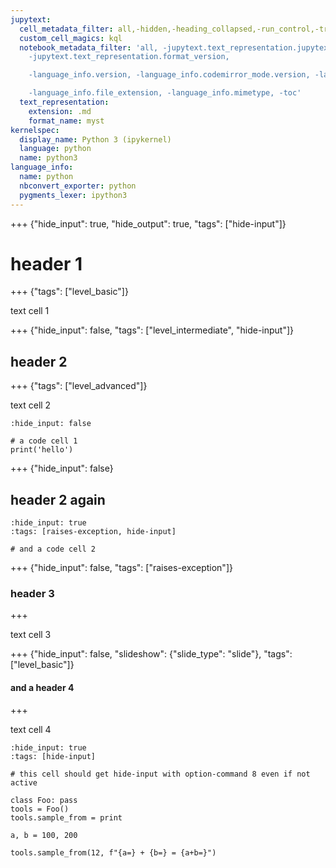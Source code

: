```yaml
---
jupytext:
  cell_metadata_filter: all,-hidden,-heading_collapsed,-run_control,-trusted
  custom_cell_magics: kql
  notebook_metadata_filter: 'all, -jupytext.text_representation.jupytext_version,
    -jupytext.text_representation.format_version,

    -language_info.version, -language_info.codemirror_mode.version, -language_info.codemirror_mode,

    -language_info.file_extension, -language_info.mimetype, -toc'
  text_representation:
    extension: .md
    format_name: myst
kernelspec:
  display_name: Python 3 (ipykernel)
  language: python
  name: python3
language_info:
  name: python
  nbconvert_exporter: python
  pygments_lexer: ipython3
---
```


+++ {"hide_input": true, "hide_output": true, "tags": ["hide-input"]}

# header 1

+++ {"tags": ["level_basic"]}

text cell 1

+++ {"hide_input": false, "tags": ["level_intermediate", "hide-input"]}

## header 2

+++ {"tags": ["level_advanced"]}

text cell 2

```{code-cell} ipython3
:hide_input: false

# a code cell 1
print('hello')
```

+++ {"hide_input": false}

## header 2 again

```{code-cell} ipython3
:hide_input: true
:tags: [raises-exception, hide-input]

# and a code cell 2
```

+++ {"hide_input": false, "tags": ["raises-exception"]}

### header 3

+++

text cell 3

+++ {"hide_input": false, "slideshow": {"slide_type": "slide"}, "tags": ["level_basic"]}

#### and a header 4

+++

text cell 4

```{code-cell} ipython3
:hide_input: true
:tags: [hide-input]

# this cell should get hide-input with option-command 8 even if not active

class Foo: pass
tools = Foo()
tools.sample_from = print

a, b = 100, 200

tools.sample_from(12, f"{a=} + {b=} = {a+b=}")
```
